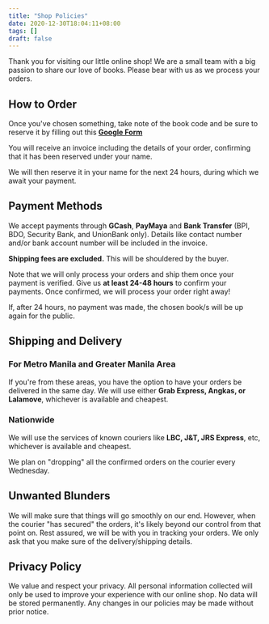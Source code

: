 ```yaml
---
title: "Shop Policies"
date: 2020-12-30T18:04:11+08:00
tags: []
draft: false
---
```

Thank you for visiting our little online shop!
We are a small team with a big passion to share our love of books.
Please bear with us as we process your orders.

## How to Order
Once you've chosen something, take note of the book code and be sure to reserve it by filling out this **[Google Form](https://forms.gle/yebh3XHyuUqe7xG8A)**

You will receive an invoice including the details of your order, confirming that it has been reserved under your name.

We will then reserve it in your name for the next 24 hours, during which we await your payment.


## Payment Methods

We accept payments through **GCash**, **PayMaya** and **Bank Transfer** (BPI, BDO, Security Bank, and UnionBank only).
Details like contact number and/or bank account number will be included in the invoice.

**Shipping fees are excluded.**
This will be shouldered by the buyer.

Note that we will only process your orders and ship them once your payment is verified.
Give us **at least 24-48 hours** to confirm your payments.
Once confirmed, we will process your order right away!

If, after 24 hours, no payment was made, the chosen book/s will be up again for the public.

## Shipping and Delivery

### For Metro Manila and Greater Manila Area
If you're from these areas, you have the option to have your orders be delivered in the same day.
We will use either **Grab Express, Angkas, or Lalamove**, whichever is available and cheapest. 

### Nationwide
We will use the services of known couriers like **LBC, J&T, JRS Express**, etc, whichever is available and cheapest.

We plan on "dropping" all the confirmed orders on the courier every Wednesday.

## Unwanted Blunders
We will make sure that things will go smoothly on our end.
However, when the courier "has secured" the orders, it's likely beyond our control from that point on.
Rest assured, we will be with you in tracking your orders.
We only ask that you make sure of the delivery/shipping details.

## Privacy Policy
We value and respect your privacy.
All personal information collected will only be used to improve your experience with our online shop.
No data will be stored permanently.
Any changes in our policies may be made without prior notice.
